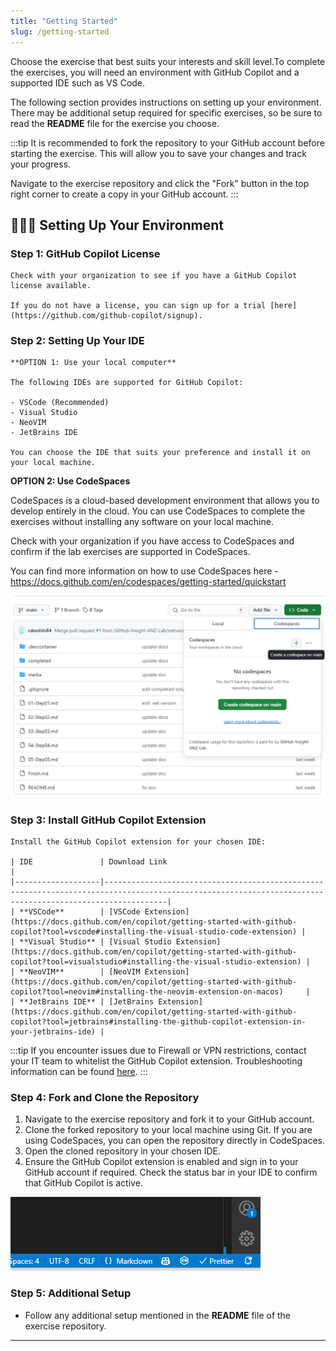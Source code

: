```yaml
---
title: "Getting Started"
slug: /getting-started
---
```


Choose the exercise that best suits your interests and skill level.To complete the exercises, you will need an environment with GitHub Copilot and a supported IDE such as VS Code.

The following section provides instructions on setting up your environment. There may be additional setup required for specific exercises, so be sure to read the **README** file for the exercise you choose.

:::tip
It is recommended to fork the repository to your GitHub account before starting the exercise. This will allow you to save your changes and track your progress.

Navigate to the exercise repository and click the "Fork" button in the top right corner to create a copy in your GitHub account.
:::

## 👨🏻‍💻 Setting Up Your Environment

### Step 1: GitHub Copilot License

    Check with your organization to see if you have a GitHub Copilot license available.

    If you do not have a license, you can sign up for a trial [here](https://github.com/github-copilot/signup).

### Step 2: Setting Up Your IDE

    **OPTION 1: Use your local computer**

    The following IDEs are supported for GitHub Copilot:

    - VSCode (Recommended)
    - Visual Studio
    - NeoVIM
    - JetBrains IDE

    You can choose the IDE that suits your preference and install it on your local machine.

**OPTION 2: Use CodeSpaces**

CodeSpaces is a cloud-based development environment that allows you to develop entirely in the cloud. You can use CodeSpaces to complete the exercises without installing any software on your local machine.

Check with your organization if you have access to CodeSpaces and confirm if the lab exercises are supported in CodeSpaces.

You can find more information on how to use CodeSpaces here - https://docs.github.com/en/codespaces/getting-started/quickstart

![image](./images/474979958-8f0799d2-ec1f-4b8e-9f5a-16f8d0bc2611.png)

### Step 3: Install GitHub Copilot Extension

    Install the GitHub Copilot extension for your chosen IDE:

    | IDE               | Download Link                                                                                                                                       |
    |-------------------|----------------------------------------------------------------------------------------------------------------------------------------------------------|
    | **VSCode**        | [VSCode Extension](https://docs.github.com/en/copilot/getting-started-with-github-copilot?tool=vscode#installing-the-visual-studio-code-extension) |
    | **Visual Studio** | [Visual Studio Extension](https://docs.github.com/en/copilot/getting-started-with-github-copilot?tool=visualstudio#installing-the-visual-studio-extension) |
    | **NeoVIM**        | [NeoVIM Extension](https://docs.github.com/en/copilot/getting-started-with-github-copilot?tool=neovim#installing-the-neovim-extension-on-macos)     |
    | **JetBrains IDE** | [JetBrains Extension](https://docs.github.com/en/copilot/getting-started-with-github-copilot?tool=jetbrains#installing-the-github-copilot-extension-in-your-jetbrains-ide) |

:::tip
If you encounter issues due to Firewall or VPN restrictions, contact your IT team to whitelist the GitHub Copilot extension. Troubleshooting information can be found [here](https://docs.github.com/en/copilot/troubleshooting-github-copilot/troubleshooting-common-issues-with-github-copilot).
:::

### Step 4: Fork and Clone the Repository

1.  Navigate to the exercise repository and fork it to your GitHub account.
2.  Clone the forked repository to your local machine using Git. If you are using CodeSpaces, you can open the repository directly in CodeSpaces.
3.  Open the cloned repository in your chosen IDE.
4.  Ensure the GitHub Copilot extension is enabled and sign in to your GitHub account if required. Check the status bar in your IDE to confirm that GitHub Copilot is active.

![image](./images/574979958-8f0799d2-ec1f-4b8e-9f5a-16f8d0bc2622.png)

### Step 5: Additional Setup

- Follow any additional setup mentioned in the **README** file of the exercise repository.

---

